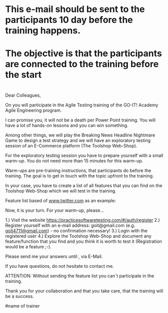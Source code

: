 #
# This e-mail should be sent to the participants 10 day before the training happens.
# The objective is that the participants are connected to the training before the start
#

Dear Colleagues,

On <date> you will participate in the Agile Testing training of the GO-IT! Academy Agile Engineering program.

I can promise you, it will not be a death per Power Point training. You will have a lot of hands-on lessons and you can win something.

Among other things, we will play the Breaking News Headline Nightmare Game to design a test strategy and we will have an exploratory testing session of an E-Commerce platform (The Toolshop Web-Shop).

For the exploratory testing session you have to prepare yourself with a small warm-up. You do not need more than 15 minutes for this warm-up.

Warm-ups are pre-training instructions, that participants do before the training. The goal is to get in touch with the topic upfront to the training.

In your case, you have to create a list of all features that you can find on the Toolshop Web-Shop which we will test in the training.

Feature list based of www.twitter.com as an example:

<insert pic>

Now, it is your turn. For your warm-up, please...

1.) Visit the website https://practicesoftwaretesting.com/#/auth/register
2.) Register yourself with an e-mail address: goit<anyNumber>@gmail.com (e.g. goit4711@gmail.com) - no confirmation necessary!
3.) Login with the registered user
4.) Explore the Toolshop Web-Shop and document any feature/function that you find and you think it is worth to test it (Registration would be a feature ;-).

Please send me your answers until <Deadline>, via E-Mail.

If you have questions, do not hesitate to contact me.

ATTENTION: Without sending the feature list you can`t participate in the training.

Thank you for your collaboration and that you take care, that the training will be a success.

#name of trainer

 